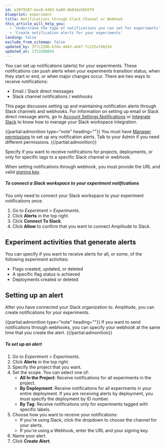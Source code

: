 ```yaml
---
id: e39f9287-bec8-4403-ba60-8b04da56b5f9
blueprint: experiment
title: Notifications through Slack Channel or Webhook
this_article_will_help_you:
  - 'Understand the type of notifications you can set for experiments'
  - 'Create notification alerts for your experiments'
landing: false
exclude_from_sitemap: false
updated_by: 3f7c2286-b7da-4443-a04f-7c225af40254
updated_at: 1753390854
---
```

You can set up notifications (alerts) for your experiments. These notifications can push alerts when your experiments transition status, when they start or end, or when major changes occur. There are two ways to receive notifications:

- Email / Slack direct messages
- Slack channel notifications / webhooks

This page discusses setting up and maintaining notification alerts through Slack channels and webhooks. For information on setting up email or Slack direct message alerts, go to [Account Settings Notifications](docs/admin/account-management/account-settings#notifications) or [Integrate Slack](/docs/analytics/integrate-slack) to know how to manage your Slack workspace integration. 

{{partial:admonition type="note" heading=""}}
You must have [Manager permissions](/docs/admin/account-management/user-roles-permissions) to set up any notification alerts. Talk to your Admin if you need different permissions.
{{/partial:admonition}}

Specify if you want to receive notifications for projects, deployments, or only for specific tags to a specific Slack channel or webhook.

When setting notifications through webhook, you must provide the URL and valid [signing key](https://docs.knock.app/developer-tools/outbound-webhooks/overview#verifying-the-signature).

##### To connect a Slack workspace to your experiment notifications

You only need to connect your Slack workspace to your experiment notifications once.

1. Go to *Experiment > Experiments*. 
2. Click **Alerts** in the top right.
3. Click **Connect To Slack**.
4. Click **Allow** to confirm that you want to connect Amplitude to Slack.

## Experiment activities that generate alerts
You can specify if you want to receive alerts for all, or some, of the following experiment activities:

- Flags created, updated, or deleted
- A specific flag status is achieved
- Deployments created or deleted

## Setting up an alert

After you have connected your Slack organization to. Amplitude, you can create notifications for your experiments. 

{{partial:admonition type="note" heading=""}}
If you want to send notificaitons through webhooks, you can specify your webhook at the same time that you create the alert.
{{/partial:admonition}}

##### To set up an alert

1. Go to *Experiment > Experiments*. 
2. Click **Alerts** in the top right.
3. Specify the project that you want.
4. Set the scope. You can select one of:
    - **All In the Project**: Receive notifications for all experiments in the project.
    - **By Deployment**: Receive notificaitons for all experiments in your entire deployment.
    If you are receiving alerts by deployment, you must specify the deployment by ID number.
    - **By Tag**: Receive notificaitons only for experiments tagged with specific labels. 
5. Choose how you want to receive your notifications:
    - If you're using Slack, click the dropdown to choose the channel for your alerts.
    - If you're using a Webhook, enter the URL and your signing key.
6. Name your alert.
7. Click **Create Alert**.